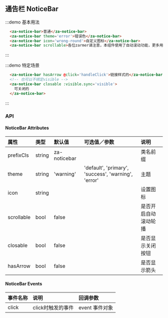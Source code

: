 <script>
export default {
  data() {
    return {
      visible: true,
    }
  },
  methods: {
    handleClick(){
      alert('click this notice!');
    }
  },
};
</script>

## 通告栏 NoticeBar

:::demo 基本用法
```html
  <za-notice-bar>普通</za-notice-bar>
  <za-notice-bar theme='error'>错误色</za-notice-bar>
  <za-notice-bar icon='wrong-round'>自定义图标</za-notice-bar>
  <za-notice-bar scrollable>各位zarmer请注意，本组件使用了自动滚动功能，更多用法请参见使用文档。</za-notice-bar>
```
:::

:::demo 特定场景
```html
  <za-notice-bar hasArrow @click='handleClick'>链接样式的</za-notice-bar>
  <!-- 也可以不绑定visible -->
  <za-notice-bar closable :visible.sync='visible'>
    可关闭的
  </za-notice-bar>
```
:::

### API

#### NoticeBar Attributes

| 属性 | 类型 | 默认值 | 可选值／参数 | 说明 |
| :--- | :--- | :--- | :--- | :--- |
| prefixCls | string | za-noticebar | | 类名前缀 |
| theme | string | 'warning' | 'default', 'primary', 'success', 'warning', 'error' | 主题 |
| icon | string | | | 设置图标 |
| scrollable | bool | false | | 是否开启自动滚动轮播 |
| closable | bool | false | | 是否显示关闭按钮 |
| hasArrow | bool | false | | 是否显示箭头 |

#### NoticeBar Events

| 事件名称 | 说明 | 回调参数 |
| :--- | :--- | :--- |
| click | click时触发的事件 | event 事件对象 |